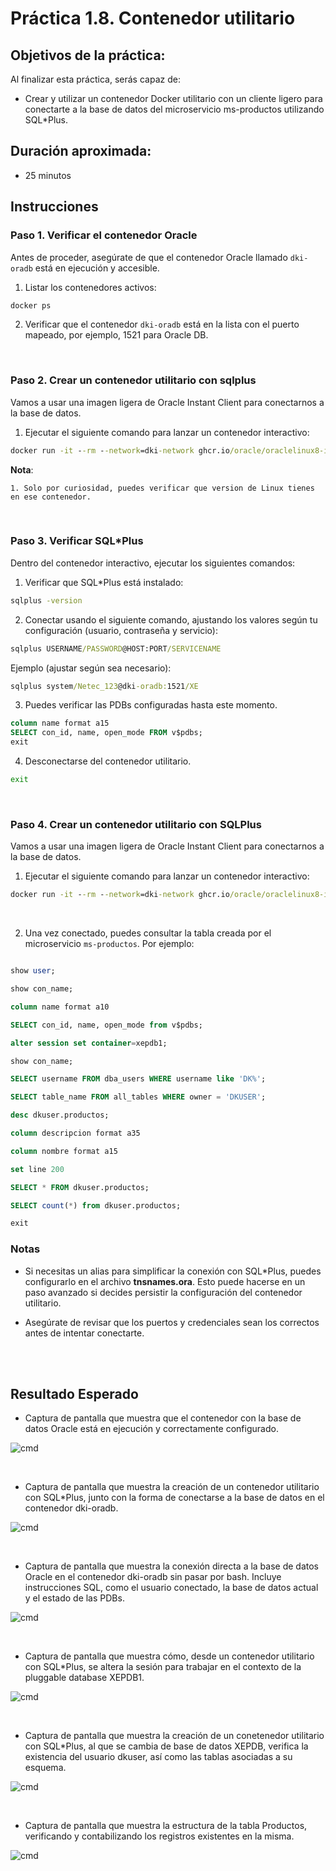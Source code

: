 # Práctica 1.8. Contenedor utilitario

## Objetivos de la práctica:
Al finalizar esta práctica, serás capaz de:
- Crear y utilizar un contenedor Docker utilitario con un cliente ligero para conectarte a la base de datos del microservicio ms-productos utilizando SQL*Plus.

## Duración aproximada:
- 25 minutos

## Instrucciones

### Paso 1. Verificar el contenedor Oracle

Antes de proceder, asegúrate de que el contenedor Oracle llamado `dki-oradb` está en ejecución y accesible. 

1. Listar los contenedores activos:

```cmd
docker ps
```

2. Verificar que el contenedor `dki-oradb` está en la lista con el puerto mapeado, por ejemplo, 1521 para Oracle DB.

<br/>

### Paso 2. Crear un contenedor utilitario con sqlplus

Vamos a usar una imagen ligera de Oracle Instant Client para conectarnos a la base de datos.

1. Ejecutar el siguiente comando para lanzar un contenedor interactivo:


```cmd
docker run -it --rm --network=dki-network ghcr.io/oracle/oraclelinux8-instantclient:19 bash
```

**Nota**: 

    1. Solo por curiosidad, puedes verificar que version de Linux tienes en ese contenedor.


<br/>

### Paso 3. Verificar SQL*Plus

Dentro del contenedor interactivo, ejecutar los siguientes comandos:

1. Verificar que SQL*Plus está instalado:

```cmd
sqlplus -version
```

2. Conectar usando el siguiente comando, ajustando los valores según tu configuración (usuario, contraseña y servicio):

```cmd
sqlplus USERNAME/PASSWORD@HOST:PORT/SERVICENAME
```

Ejemplo (ajustar según sea necesario):

```cmd
sqlplus system/Netec_123@dki-oradb:1521/XE
```

3. Puedes verificar las PDBs configuradas hasta este momento.

```sql
column name format a15
SELECT con_id, name, open_mode FROM v$pdbs;
exit

```

4. Desconectarse del contenedor utilitario.

```cmd
exit
```

<br/>

### Paso 4. Crear un contenedor utilitario con SQLPlus

Vamos a usar una imagen ligera de Oracle Instant Client para conectarnos a la base de datos.

1. Ejecutar el siguiente comando para lanzar un contenedor interactivo:

```cmd
docker run -it --rm --network=dki-network ghcr.io/oracle/oraclelinux8-instantclient:19 sqlplus SYSTEM/Netec_123@//dki-oradb:1521/XE
```

<br/>


2. Una vez conectado, puedes consultar la tabla creada por el microservicio `ms-productos`. Por ejemplo:

```sql

show user;

show con_name;

column name format a10

SELECT con_id, name, open_mode from v$pdbs;

alter session set container=xepdb1;

show con_name;

SELECT username FROM dba_users WHERE username like 'DK%'; 

SELECT table_name FROM all_tables WHERE owner = 'DKUSER';   

desc dkuser.productos;

column descripcion format a35

column nombre format a15

set line 200

SELECT * FROM dkuser.productos;

SELECT count(*) from dkuser.productos;

exit
```

### Notas

- Si necesitas un alias para simplificar la conexión con SQL*Plus, puedes configurarlo en el archivo **tnsnames.ora**. Esto puede hacerse en un paso avanzado si decides persistir la configuración del contenedor utilitario.

- Asegúrate de revisar que los puertos y credenciales sean los correctos antes de intentar conectarte.

<br/> <br/>

## Resultado Esperado

- Captura de pantalla que muestra que el contenedor con la base de datos Oracle está en ejecución y correctamente configurado.

![cmd](../images/u1_8_1.png)

<br/>

- Captura de pantalla que muestra la creación de un contenedor utilitario con SQL*Plus, junto con la forma de conectarse a la base de datos en el contenedor dki-oradb.

![cmd](../images/u1_8_3.png)

<br/>

- Captura de pantalla que muestra la conexión directa a la base de datos Oracle en el contenedor dki-oradb sin pasar por bash. Incluye instrucciones SQL, como el usuario conectado, la base de datos actual y el estado de las PDBs.

![cmd](../images/u1_8_4.png)

<br/>

- Captura de pantalla que muestra cómo, desde un contenedor utilitario con SQL*Plus, se altera la sesión para trabajar en el contexto de la pluggable database XEPDB1.

![cmd](../images/u1_8_5.png)

<br/>

- Captura de pantalla que muestra la creación de un conetenedor utilitario con SQL*Plus, al que se cambia de base de datos XEPDB, verifica la existencia del usuario dkuser, así como las tablas asociadas a su esquema.

![cmd](../images/u1_8_6.png)

<br/>

- Captura de pantalla que muestra la estructura de la tabla Productos, verificando y contabilizando los registros existentes en la misma.

![cmd](../images/u1_8_7.png)

<br/>
